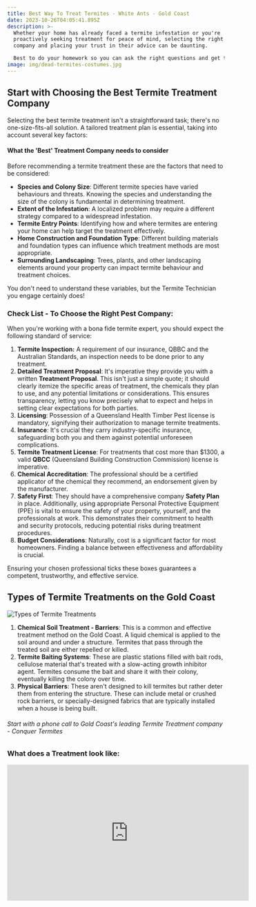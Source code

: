 ```yaml
---
title: Best Way To Treat Termites - White Ants - Gold Coast
date: 2023-10-26T04:05:41.895Z
description: >-
  Whether your home has already faced a termite infestation or you're
  proactively seeking treatment for peace of mind, selecting the right treatment
  company and placing your trust in their advice can be daunting.  

  Best to do your homework so you can ask the right questions and get the best outcome.
image: img/dead-termites-costumes.jpg
---
```

## Start with Choosing the Best Termite Treatment Company

Selecting the best termite treatment isn't a straightforward task; there's no one-size-fits-all solution. A tailored treatment plan is essential, taking into account several key factors:

#### What the 'Best' Treatment Company needs to consider

Before recommending a termite treatment these are the factors that need to be considered:

* **Species and Colony Size**: Different termite species have varied behaviours and threats. Knowing the species and understanding the size of the colony is fundamental in determining treatment.
* **Extent of the Infestation**: A localized problem may require a different strategy compared to a widespread infestation.
* **Termite Entry Points**: Identifying how and where termites are entering your home can help target the treatment effectively.
* **Home Construction and Foundation Type**: Different building materials and foundation types can influence which treatment methods are most appropriate.
* **Surrounding Landscaping**: Trees, plants, and other landscaping elements around your property can impact termite behaviour and treatment choices.

You don't need to understand these variables, but the Termite Technician you engage certainly does!

### Check List - To Choose the Right Pest Company:

When you're working with a bona fide termite expert, you should expect the following standard of service:

1. **Termite Inspection:** A requirement of our insurance, QBBC and the Australian Standards, an inspection needs to be done prior to any treatment. 
2. **Detailed Treatment Proposal**: It's imperative they provide you with a written **Treatment Proposal**. This isn't just a simple quote; it should clearly itemize the specific areas of treatment, the chemicals they plan to use, and any potential limitations or considerations. This ensures transparency, letting you know precisely what to expect and helps in setting clear expectations for both parties.
3. **Licensing**: Possession of a Queensland Health Timber Pest license is mandatory, signifying their authorization to manage termite treatments.
4. **Insurance**: It's crucial they carry industry-specific insurance, safeguarding both you and them against potential unforeseen complications.
5. **Termite Treatment License**: For treatments that cost more than $1300, a valid **QBCC** (Queensland Building Construction Commission) license is imperative.
6. **Chemical Accreditation**: The professional should be a certified applicator of the chemical they recommend, an endorsement given by the manufacturer.
7. **Safety First**: They should have a comprehensive company **Safety Plan** in place. Additionally, using appropriate Personal Protective Equipment (PPE) is vital to ensure the safety of your property, yourself, and the professionals at work. This demonstrates their commitment to health and security protocols, reducing potential risks during treatment procedures.
8. **Budget Considerations**: Naturally, cost is a significant factor for most homeowners. Finding a balance between effectiveness and affordability is crucial.

Ensuring your chosen professional ticks these boxes guarantees a competent, trustworthy, and effective service.

## Types of Termite Treatments on the Gold Coast

![Types of Termite Treatments](img/types-of-termite-management-system.jpg)

1. **Chemical Soil Treatment - Barriers**: This is a common and effective treatment method on the Gold Coast. A liquid chemical is applied to the soil around and under a structure. Termites that pass through the treated soil are either repelled or killed.
2. **Termite Baiting Systems**: These are plastic stations filled with bait rods, cellulose material that's treated with a slow-acting growth inhibitor agent. Termites consume the bait and share it with their colony, eventually killing the colony over time.
3. **Physical Barriers**: These aren't designed to kill termites but rather deter them from entering the structure. These can include metal or crushed rock barriers, or specially-designed fabrics that are typically installed when a house is being built.

###### Start with a phone call to Gold Coast's leading Termite Treatment company - Conquer Termites

### What does a Treatment look like:

<iframe width="560" height="315" src="https://www.youtube.com/embed/jX0IASCNbSA?si=or8gOT4c62ybK7QB" title="YouTube video player" frameborder="0" allow="accelerometer; autoplay; clipboard-write; encrypted-media; gyroscope; picture-in-picture; web-share" allowfullscreen></iframe>